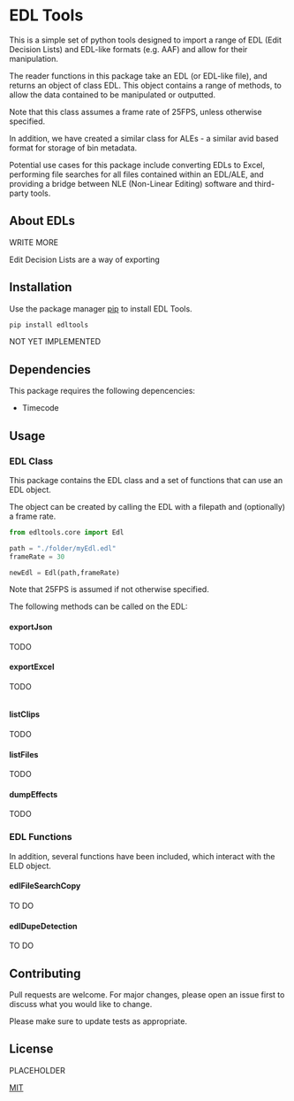 # EDL Tools

This is a simple set of python tools designed to import a range of EDL (Edit Decision Lists) and EDL-like formats (e.g. AAF) and allow for their manipulation.

The reader functions in this package take an EDL (or EDL-like file), and returns an object of class EDL. This object contains a range of methods, to allow the data contained to be manipulated or outputted.

Note that this class assumes a frame rate of 25FPS, unless otherwise specified.

In addition, we have created a similar class for ALEs - a similar avid based format for storage of bin metadata.

Potential use cases for this package include converting EDLs to Excel, performing file searches for all files contained within an EDL/ALE, and providing a bridge between NLE (Non-Linear Editing) software and third-party tools.

## About EDLs

WRITE MORE

Edit Decision Lists are a way of exporting 

## Installation

Use the package manager [pip](https://pip.pypa.io/en/stable/) to install EDL Tools.

```bash
pip install edltools
```

NOT YET IMPLEMENTED

## Dependencies

This package requires the following depencencies:

- Timecode

## Usage

### EDL Class

This package contains the EDL class and a set of functions that can use an EDL object.

The object can be created by calling the EDL with a filepath and (optionally) a frame rate.

```python
from edltools.core import Edl

path = "./folder/myEdl.edl"
frameRate = 30

newEdl = Edl(path,frameRate)
```

Note that 25FPS is assumed if not otherwise specified.

The following methods can be called on the EDL:

#### exportJson

TODO

#### exportExcel

TODO

```python
```

#### listClips

TODO

#### listFiles

TODO

#### dumpEffects

TODO

### EDL Functions

In addition, several functions have been included, which interact with the ELD object.

#### edlFileSearchCopy

TO DO

#### edlDupeDetection

TO DO

## Contributing

Pull requests are welcome. For major changes, please open an issue first
to discuss what you would like to change.

Please make sure to update tests as appropriate.

## License

PLACEHOLDER

[MIT](https://choosealicense.com/licenses/mit/)